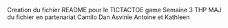 Creation du fichier README pour le TICTACTOE game 
Semaine 3 THP 
MAJ du fichier en partenariat Camilo Dan Asvinie Antoine et Kathleen